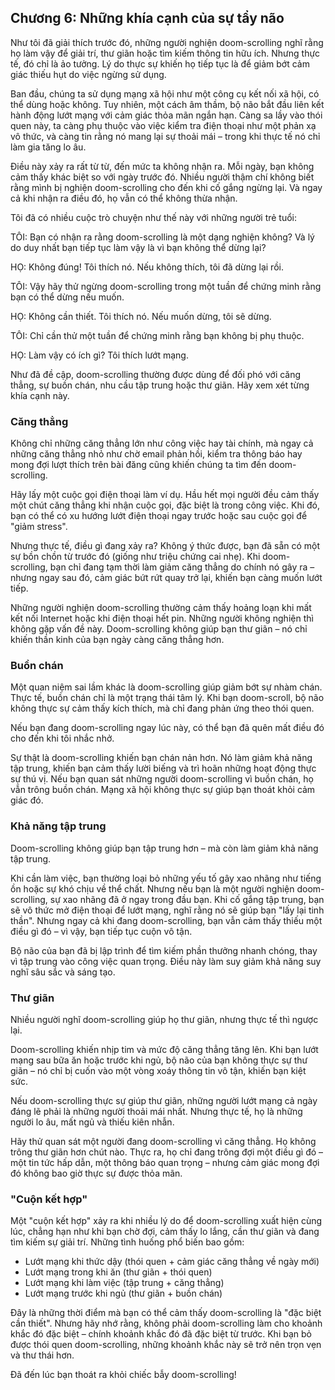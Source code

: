 ## Chương 6: Những khía cạnh của sự tẩy não

Như tôi đã giải thích trước đó, những người nghiện doom-scrolling nghĩ rằng họ làm vậy để giải trí, thư giãn hoặc tìm kiếm thông tin hữu ích. Nhưng thực tế, đó chỉ là ảo tưởng. Lý do thực sự khiến họ tiếp tục là để giảm bớt cảm giác thiếu hụt do việc ngừng sử dụng.

Ban đầu, chúng ta sử dụng mạng xã hội như một công cụ kết nối xã hội, có thể dùng hoặc không. Tuy nhiên, một cách âm thầm, bộ não bắt đầu liên kết hành động lướt mạng với cảm giác thỏa mãn ngắn hạn. Càng sa lầy vào thói quen này, ta càng phụ thuộc vào việc kiểm tra điện thoại như một phản xạ vô thức, và càng tin rằng nó mang lại sự thoải mái – trong khi thực tế nó chỉ làm gia tăng lo âu.

Điều này xảy ra rất từ từ, đến mức ta không nhận ra. Mỗi ngày, bạn không cảm thấy khác biệt so với ngày trước đó. Nhiều người thậm chí không biết rằng mình bị nghiện doom-scrolling cho đến khi cố gắng ngừng lại. Và ngay cả khi nhận ra điều đó, họ vẫn có thể không thừa nhận.

Tôi đã có nhiều cuộc trò chuyện như thế này với những người trẻ tuổi:

TÔI: Bạn có nhận ra rằng doom-scrolling là một dạng nghiện không? Và lý do duy nhất bạn tiếp tục làm vậy là vì bạn không thể dừng lại?

HỌ: Không đúng! Tôi thích nó. Nếu không thích, tôi đã dừng lại rồi.

TÔI: Vậy hãy thử ngừng doom-scrolling trong một tuần để chứng minh rằng bạn có thể dừng nếu muốn.

HỌ: Không cần thiết. Tôi thích nó. Nếu muốn dừng, tôi sẽ dừng.

TÔI: Chỉ cần thử một tuần để chứng minh rằng bạn không bị phụ thuộc.

HỌ: Làm vậy có ích gì? Tôi thích lướt mạng.

Như đã đề cập, doom-scrolling thường được dùng để đối phó với căng thẳng, sự buồn chán, nhu cầu tập trung hoặc thư giãn. Hãy xem xét từng khía cạnh này.

### Căng thẳng

Không chỉ những căng thẳng lớn như công việc hay tài chính, mà ngay cả những căng thẳng nhỏ như chờ email phản hồi, kiểm tra thông báo hay mong đợi lượt thích trên bài đăng cũng khiến chúng ta tìm đến doom-scrolling.

Hãy lấy một cuộc gọi điện thoại làm ví dụ. Hầu hết mọi người đều cảm thấy một chút căng thẳng khi nhận cuộc gọi, đặc biệt là trong công việc. Khi đó, bạn có thể có xu hướng lướt điện thoại ngay trước hoặc sau cuộc gọi để "giảm stress".

Nhưng thực tế, điều gì đang xảy ra? Không ý thức được, bạn đã sẵn có một sự bồn chồn từ trước đó (giống như triệu chứng cai nhẹ). Khi doom-scrolling, bạn chỉ đang tạm thời làm giảm căng thẳng do chính nó gây ra – nhưng ngay sau đó, cảm giác bứt rứt quay trở lại, khiến bạn càng muốn lướt tiếp.

Những người nghiện doom-scrolling thường cảm thấy hoảng loạn khi mất kết nối Internet hoặc khi điện thoại hết pin. Những người không nghiện thì không gặp vấn đề này. Doom-scrolling không giúp bạn thư giãn – nó chỉ khiến thần kinh của bạn ngày càng căng thẳng hơn.

### Buồn chán

Một quan niệm sai lầm khác là doom-scrolling giúp giảm bớt sự nhàm chán. Thực tế, buồn chán chỉ là một trạng thái tâm lý. Khi bạn doom-scroll, bộ não không thực sự cảm thấy kích thích, mà chỉ đang phản ứng theo thói quen.

Nếu bạn đang doom-scrolling ngay lúc này, có thể bạn đã quên mất điều đó cho đến khi tôi nhắc nhở.

Sự thật là doom-scrolling khiến bạn chán nản hơn. Nó làm giảm khả năng tập trung, khiến bạn cảm thấy lười biếng và trì hoãn những hoạt động thực sự thú vị. Nếu bạn quan sát những người doom-scrolling vì buồn chán, họ vẫn trông buồn chán. Mạng xã hội không thực sự giúp bạn thoát khỏi cảm giác đó.

### Khả năng tập trung

Doom-scrolling không giúp bạn tập trung hơn – mà còn làm giảm khả năng tập trung.

Khi cần làm việc, bạn thường loại bỏ những yếu tố gây xao nhãng như tiếng ồn hoặc sự khó chịu về thể chất. Nhưng nếu bạn là một người nghiện doom-scrolling, sự xao nhãng đã ở ngay trong đầu bạn. Khi cố gắng tập trung, bạn sẽ vô thức mở điện thoại để lướt mạng, nghĩ rằng nó sẽ giúp bạn "lấy lại tinh thần". Nhưng ngay cả khi đang doom-scrolling, bạn vẫn cảm thấy thiếu một điều gì đó – vì vậy, bạn tiếp tục cuộn vô tận.

Bộ não của bạn đã bị lập trình để tìm kiếm phần thưởng nhanh chóng, thay vì tập trung vào công việc quan trọng. Điều này làm suy giảm khả năng suy nghĩ sâu sắc và sáng tạo.

### Thư giãn

Nhiều người nghĩ doom-scrolling giúp họ thư giãn, nhưng thực tế thì ngược lại.

Doom-scrolling khiến nhịp tim và mức độ căng thẳng tăng lên. Khi bạn lướt mạng sau bữa ăn hoặc trước khi ngủ, bộ não của bạn không thực sự thư giãn – nó chỉ bị cuốn vào một vòng xoáy thông tin vô tận, khiến bạn kiệt sức.

Nếu doom-scrolling thực sự giúp thư giãn, những người lướt mạng cả ngày đáng lẽ phải là những người thoải mái nhất. Nhưng thực tế, họ là những người lo âu, mất ngủ và thiếu kiên nhẫn.

Hãy thử quan sát một người đang doom-scrolling vì căng thẳng. Họ không trông thư giãn hơn chút nào. Thực ra, họ chỉ đang trông đợi một điều gì đó – một tin tức hấp dẫn, một thông báo quan trọng – nhưng cảm giác mong đợi đó không bao giờ thực sự được thỏa mãn.

### "Cuộn kết hợp"

Một "cuộn kết hợp" xảy ra khi nhiều lý do để doom-scrolling xuất hiện cùng lúc, chẳng hạn như khi bạn chờ đợi, cảm thấy lo lắng, cần thư giãn và đang tìm kiếm sự giải trí. Những tình huống phổ biến bao gồm:

- Lướt mạng khi thức dậy (thói quen + cảm giác căng thẳng về ngày mới)
- Lướt mạng trong khi ăn (thư giãn + thói quen)
- Lướt mạng khi làm việc (tập trung + căng thẳng)
- Lướt mạng trước khi ngủ (thư giãn + buồn chán)

Đây là những thời điểm mà bạn có thể cảm thấy doom-scrolling là "đặc biệt cần thiết". Nhưng hãy nhớ rằng, không phải doom-scrolling làm cho khoảnh khắc đó đặc biệt – chính khoảnh khắc đó đã đặc biệt từ trước. Khi bạn bỏ được thói quen doom-scrolling, những khoảnh khắc này sẽ trở nên trọn vẹn và thư thái hơn.

Đã đến lúc bạn thoát ra khỏi chiếc bẫy doom-scrolling!

